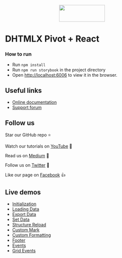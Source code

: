 <p align="center">
	<a href="https://dhtmlx.github.io/react-pivot-demo/?path=/story/pivot--initialization">
		<img src="https://dhtmlx.github.io/react-widgets/static/logo_r.svg" width="150" height="55">
	</a>
</p>


# DHTMLX Pivot + React

### How to run
- Run `npm install`
- Run `npm run storybook` in the project directory
- Open [http://localhost:6006](http://localhost:6006) to view it in the browser.

## Useful links

- [Online  documentation](https://docs.dhtmlx.com/pivot/index.html)
- [Support forum](https://forum.dhtmlx.com/c/widgets/pivot)

## Follow us

Star our GitHub repo :star:

Watch our tutorials on [YouTube](https://www.youtube.com/user/dhtmlx/videos) :eyes:

Read us on [Medium](https://medium.com/@dhtmlx) :newspaper:

Follow us on [Twitter](https://twitter.com/dhtmlx) :feet:

Like our page on [Facebook](https://www.facebook.com/dhtmlx/) :thumbsup:

## Live demos

- [Initialization](https://dhtmlx.github.io/angular-react-demo/?path=/story/pivot--initialization)
- [Loading Data](https://dhtmlx.github.io/angular-react-demo/?path=/story/pivot--loading-data)
- [Export Data](https://dhtmlx.github.io/angular-react-demo/?path=/story/pivot--export-data)
- [Set Data](https://dhtmlx.github.io/angular-react-demo/?path=/story/pivot--set-data)
- [Structure Reload](https://dhtmlx.github.io/angular-react-demo/?path=/story/pivot--structure-reload)
- [Custom Mark](https://dhtmlx.github.io/angular-react-demo/?path=/story/pivot--custom-mark)
- [Custom Formatting](https://dhtmlx.github.io/angular-react-demo/?path=/story/pivot--custom-formatting)
- [Footer](https://dhtmlx.github.io/angular-react-demo/?path=/story/pivot--footer)
- [Events](https://dhtmlx.github.io/angular-react-demo/?path=/story/pivot--events)
- [Grid Events](https://dhtmlx.github.io/angular-react-demo/?path=/story/pivot--grid-events)
